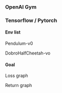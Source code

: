 ### OpenAI Gym


### Tensorflow / Pytorch


#### **Env list**
Pendulum-v0

DobroHalfCheetah-vo

#### **Goal**
Loss graph

Return graph
